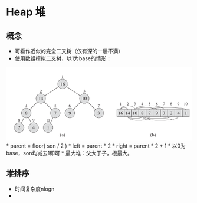 # Heap 堆

## 概念
* 可看作近似的完全二叉树（仅有深的一层不满）  
* 使用数组模拟二叉树，以1为base的情形：  
<img src="./img/heap/1.png" height="200"/>
	* parent = floor( son / 2 ) 
	* left = parent * 2
	* right = parent * 2 + 1
	* 以0为base，son均减去1即可
* 最大堆：父大于子，根最大。

## 堆排序
* 时间复杂度nlogn 
* 
 